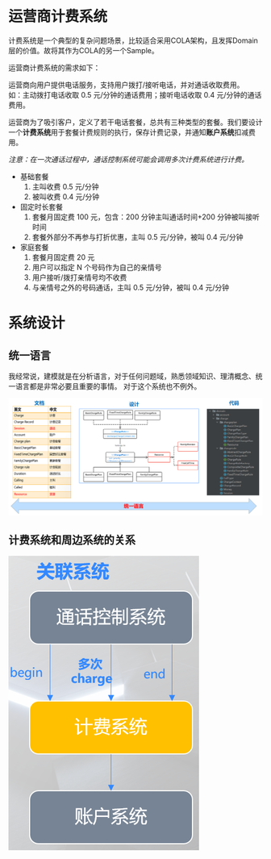 # 运营商计费系统

计费系统是一个典型的复杂问题场景，比较适合采用COLA架构，且发挥Domain层的价值。故将其作为COLA的另一个Sample。

运营商计费系统的需求如下：

运营商向用户提供电话服务，支持用户拨打/接听电话，并对通话收取费用。  
如：主动拨打电话收取 0.5 元/分钟的通话费用；接听电话收取 0.4 元/分钟的通话费用。

运营商为了吸引客户，定义了若干电话套餐，总共有三种类型的套餐。我们要设计一个**计费系统**用于套餐计费规则的执行，保存计费记录，并通知**账户系统**扣减费用。

_注意：在一次通话过程中，通话控制系统可能会调用多次计费系统进行计费。_

- 基础套餐
    1. 主叫收费 0.5 元/分钟
    2. 被叫收费 0.4 元/分钟
- 固定时长套餐
    1. 套餐月固定费 100 元，包含：200 分钟主叫通话时间+200 分钟被叫接听时间
    2. 套餐外部分不再参与打折优惠，主叫 0.5 元/分钟，被叫 0.4 元/分钟
- 家庭套餐
    1. 套餐月固定费 20 元
    2. 用户可以指定 N 个号码作为自己的亲情号
    3. 用户接听/拨打亲情号均不收费
    4. 与亲情号之外的号码通话，主叫 0.5 元/分钟，被叫 0.4 元/分钟

# 系统设计

## 统一语言

我经常说，建模就是在分析语言，对于任何问题域，熟悉领域知识、理清概念、统一语言都是非常必要且重要的事情。
对于这个系统也不例外。

![img_1.png](img_1.png)

## 计费系统和周边系统的关系

![img.png](img.png)



